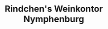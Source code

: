 ---
title: "Rindchen's Weinkontor Nymphenburg"
url: /muenchen/rindchens-weinkontor-nymphenburg/
shop: Wein
---